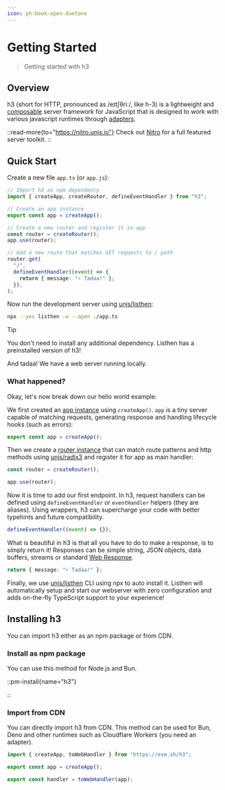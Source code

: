 ```yaml
---
icon: ph:book-open-duotone
---
```


# Getting Started

> Getting started with h3

## Overview

h3 (short for HTTP, pronounced as /eɪtʃθriː/, like h-3) is a lightweight and [composable](/utils) server framework for JavaScript that is designed to
work with various javascript runtimes through [adapters](/adapters).

::read-more{to="https://nitro.unjs.io"}
Check out [Nitro](https://nitro.unjs.io) for a full featured server toolkit.
::

## Quick Start

Create a new file `app.ts` (or `app.js`):

```ts [app.ts]
// Import h3 as npm dependency
import { createApp, createRouter, defineEventHandler } from "h3";

// Create an app instance
export const app = createApp();

// Create a new router and register it in app
const router = createRouter();
app.use(router);

// Add a new route that matches GET requests to / path
router.get(
  "/",
  defineEventHandler((event) => {
    return { message: "⚡️ Tadaa!" };
  }),
);
```

Now run the development server using [unjs/listhen](https://listhen.unjs.io):

```sh
npx --yes listhen -w --open ./app.ts
```

> [!TIP]
> You don't need to install any additional dependency. Listhen has a preinstalled version of h3!

And tadaa! We have a web server running locally.

### What happened?

Okay, let's now break down our hello world example:

We first created an [app instance](/guide/app) using `createApp()`. `app` is a tiny server capable of matching requests, generating response and handling lifecycle hooks (such as errors):

```ts
export const app = createApp();
```

Then we create a [router instance](/guide/router) that can match route patterns and http methods using [unjs/radix3](https://radix3.unjs.io) and register it for app as main handler:

```ts
const router = createRouter();

app.use(router);
```

Now it is time to add our first endpoint. In h3, request handlers can be defined using `defineEventHandler` or `eventHandler` helpers (they are aliases). Using wrappers, h3 can supercharge your code with better typehints and future compatibility.

```ts
defineEventHandler((event) => {});
```

What is beautiful in h3 is that all you have to do to make a response, is to simply return it! Responses can be simple string, JSON objects, data buffers, streams or standard [Web Response](https://developer.mozilla.org/en-US/docs/Web/API/Response/Response).

```ts
return { message: "⚡️ Tadaa!" };
```

Finally, we use [unjs/listhen](https://listhen.unjs.io) CLI using npx to auto install it. Listhen will automatically setup and start our webserver with zero configuration and adds on-the-fly TypeScript support to your experience!

## Installing h3

You can import h3 either as an npm package or from CDN.

### Install as npm package

You can use this method for Node.js and Bun.

::pm-install{name="h3"}

::

### Import from CDN

You can directly import h3 from CDN. This method can be used for Bun, Deno and other runtimes such as Cloudflare Workers (you need an adapter).

```js
import { createApp, toWebHandler } from "https://esm.sh/h3";

export const app = createApp();

export const handler = toWebHandler(app);
```
